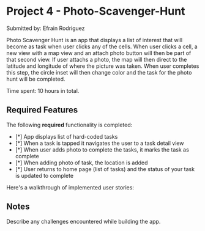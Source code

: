 

# Project 4 -  Photo-Scavenger-Hunt

Submitted by: Efrain Rodriguez

Photo Scavenger Hunt is an app that displays a list of interest that will become as task when user clicks any of the cells. When user clicks a cell, a new view with a map view and an attach photo button will then be part of that second view. If user attachs a photo, the map will then direct to the latitude and longitude of where the picture was taken. When user completes this step, the circle inset will then change color and the task for the photo hunt will be completed.

Time spent: 10 hours in total.

## Required Features

The following **required** functionality is completed:

- [*] App displays list of hard-coded tasks
- [*] When a task is tapped it navigates the user to a task detail view
- [*] When user adds photo to complete the tasks, it marks the task as complete
- [*] When adding photo of task, the location is added
- [*] User returns to home page (list of tasks) and the status of your task is updated to complete
 


Here's a walkthrough of implemented user stories:


## Notes

Describe any challenges encountered while building the app.
